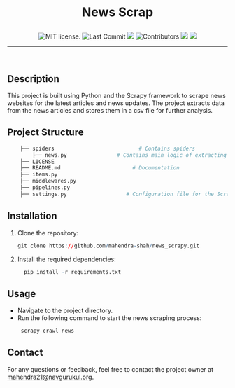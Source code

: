 # <p align="center"> News Scrap </p>
<div align="center"> <img src="https://img.shields.io/badge/license-MIT-blue.svg" alt="MIT license." /> <img src="https://img.shields.io/github/last-commit/mahendra-shah/news_scrapy?style=for-each-one&label=Last%20Commit" alt="Last Commit"> <img src="https://img.shields.io/github/stars/mahendra-shah/news_scrapy.svg?style=" />
<img src="https://img.shields.io/github/contributors/mahendra-shah/news_scrapy" alt="Contributors">
<img src="https://img.shields.io/github/forks/mahendra-shah/news_scrapy.svg?style">
<img src="https://img.shields.io/github/issues/mahendra-shah/news_scrapy.svg">
</div>
<hr>
<br>

## Description
This project is built using Python and the Scrapy framework to scrape news websites for the latest articles and news updates. The project extracts data from the news articles and stores them in a csv file for further analysis.


## Project Structure
``` r
    ├── spiders                           # Contains spiders
        ├── news.py                # Contains main logic of extracting data
    ├── LICENSE 
    ├── README.md                       # Documentation
    ├── items.py                            
    ├── middlewares.py                   
    ├── pipelines.py                    
    ├── settings.py                   # Configuration file for the Scrapy project.
```

## Installation
1. Clone the repository:
   ``` r
   git clone https://github.com/mahendra-shah/news_scrapy.git

2. Install the required dependencies:
    ``` r
      pip install -r requirements.txt
    ```

## Usage
- Navigate to the project directory.
- Run the following command to start the news scraping process:
   ``` r
    scrapy crawl news
   ```

## Contact
For any questions or feedback, feel free to contact the project owner at mahendra21@navgurukul.org.

